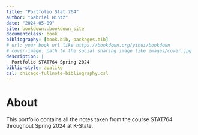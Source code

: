 ```yaml
--- 
title: "Portfolio Stat 764"
author: "Gabriel Hintz"
date: "2024-05-09"
site: bookdown::bookdown_site
documentclass: book
bibliography: [book.bib, packages.bib]
# url: your book url like https://bookdown.org/yihui/bookdown
# cover-image: path to the social sharing image like images/cover.jpg
description: |
  Portfolio STAT764 Spring 2024
biblio-style: apalike
csl: chicago-fullnote-bibliography.csl
---
```


# About

This portfolio contains all the notes taken from the course STAT764 throughout Spring 2024 at K-State.
